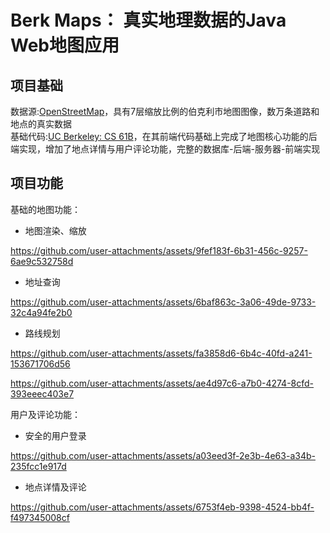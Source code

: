 # Berk Maps： 真实地理数据的Java Web地图应用
## 项目基础
数据源:[OpenStreetMap](https://www.openstreetmap.org/)，具有7层缩放比例的伯克利市地图图像，数万条道路和地点的真实数据 <br>
基础代码:[UC Berkeley: CS 61B](https://sp18.datastructur.es/index.html)，在其前端代码基础上完成了地图核心功能的后端实现，增加了地点详情与用户评论功能，完整的数据库-后端-服务器-前端实现 <br>
## 项目功能
基础的地图功能：
* 地图渲染、缩放
 

https://github.com/user-attachments/assets/9fef183f-6b31-456c-9257-6ae9c532758d


* 地址查询
  

https://github.com/user-attachments/assets/6baf863c-3a06-49de-9733-32c4a94fe2b0


* 路线规划
  

https://github.com/user-attachments/assets/fa3858d6-6b4c-40fd-a241-153671706d56



https://github.com/user-attachments/assets/ae4d97c6-a7b0-4274-8cfd-393eeec403e7


用户及评论功能：
* 安全的用户登录
  

https://github.com/user-attachments/assets/a03eed3f-2e3b-4e63-a34b-235fcc1e917d


* 地点详情及评论


https://github.com/user-attachments/assets/6753f4eb-9398-4524-bb4f-f497345008cf

